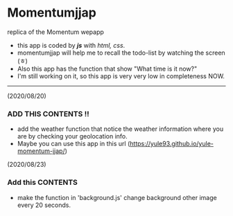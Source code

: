 # Momentumjjap
replica of the Momentum wepapp

- this app is coded by ***js*** with *html, css*.
- momentumjjap will help me to recall the todo-list by watching the screen (ㅎ)
- Also this app has the function that show "What time is it now?"
- I'm still working on it, so this app is very very low in completeness NOW.

---

(2020/08/20)
 ### ADD THIS CONTENTS !!

- add the weather function that notice the weather information where you are by checking your geolocation info.
- Maybe you can use this app in this url (https://yule93.github.io/yule-momentum-jjap/)

(2020/08/23)
### Add this CONTENTS

- make the function in 'background.js' change background other image every 20 seconds.
